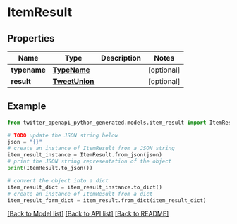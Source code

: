 # ItemResult


## Properties

Name | Type | Description | Notes
------------ | ------------- | ------------- | -------------
**typename** | [**TypeName**](TypeName.md) |  | [optional] 
**result** | [**TweetUnion**](TweetUnion.md) |  | [optional] 

## Example

```python
from twitter_openapi_python_generated.models.item_result import ItemResult

# TODO update the JSON string below
json = "{}"
# create an instance of ItemResult from a JSON string
item_result_instance = ItemResult.from_json(json)
# print the JSON string representation of the object
print(ItemResult.to_json())

# convert the object into a dict
item_result_dict = item_result_instance.to_dict()
# create an instance of ItemResult from a dict
item_result_form_dict = item_result.from_dict(item_result_dict)
```
[[Back to Model list]](../README.md#documentation-for-models) [[Back to API list]](../README.md#documentation-for-api-endpoints) [[Back to README]](../README.md)


